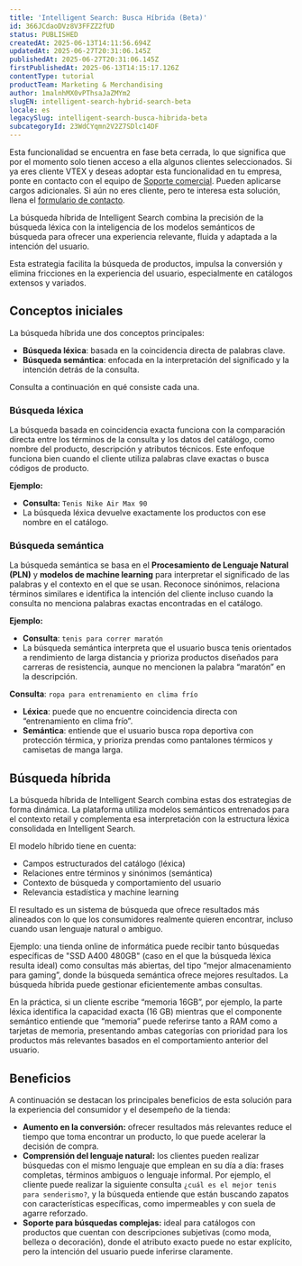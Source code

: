 ```yaml
---
title: 'Intelligent Search: Busca Híbrida (Beta)'
id: 366JCdaoDVz8V3FFZZ2fUD
status: PUBLISHED
createdAt: 2025-06-13T14:11:56.694Z
updatedAt: 2025-06-27T20:31:06.145Z
publishedAt: 2025-06-27T20:31:06.145Z
firstPublishedAt: 2025-06-13T14:15:17.126Z
contentType: tutorial
productTeam: Marketing & Merchandising
author: 1malnhMX0vPThsaJaZMYm2
slugEN: intelligent-search-hybrid-search-beta
locale: es
legacySlug: intelligent-search-busca-hibrida-beta
subcategoryId: 23WdCYqmn2V2Z7SDlc14DF
---
```


<div class="alert alert-info">
  <p>Esta funcionalidad se encuentra en fase beta cerrada, lo que significa que por
el momento solo tienen acceso a ella algunos clientes seleccionados. Si ya eres
cliente VTEX y deseas adoptar esta funcionalidad en tu empresa, ponte en
contacto con el equipo de <a
href="https://help.vtex.com/es/tracks/support-at-vtex--4AXsGdGHqExp9ZkiNq9eMy/3KQWGgkPOwbFTPfBxL7YwZ">Soporte
comercial</a>. Pueden aplicarse cargos adicionales. Si aún no eres cliente, pero
te interesa esta solución, llena el <a
href="https://vtex.com/es-mx/contacto/">formulario de contacto</a>.</p>
</div>

La búsqueda híbrida de Intelligent Search combina la precisión de la búsqueda léxica con la inteligencia de los modelos semánticos de búsqueda para ofrecer una experiencia relevante, fluida y adaptada a la intención del usuario.

Esta estrategia facilita la búsqueda de productos, impulsa la conversión y elimina fricciones en la experiencia del usuario, especialmente en catálogos extensos y variados.

## Conceptos iniciales

La búsqueda híbrida une dos conceptos principales:

* **Búsqueda léxica**: basada en la coincidencia directa de palabras clave.  
* **Búsqueda semántica**: enfocada en la interpretación del significado y la intención detrás de la consulta.

Consulta a continuación en qué consiste cada una.

### Búsqueda léxica

La búsqueda basada en coincidencia exacta funciona con la comparación directa entre los términos de la consulta y los datos del catálogo, como nombre del producto, descripción y atributos técnicos. Este enfoque funciona bien cuando el cliente utiliza palabras clave exactas o busca códigos de producto.

**Ejemplo:**

* **Consulta:** `Tenis Nike Air Max 90`  
* La búsqueda léxica devuelve exactamente los productos con ese nombre en el catálogo.

### Búsqueda semántica

La búsqueda semántica se basa en el **Procesamiento de Lenguaje Natural (PLN)** y **modelos de machine learning** para interpretar el significado de las palabras y el contexto en el que se usan. Reconoce sinónimos, relaciona términos similares e identifica la intención del cliente incluso cuando la consulta no menciona palabras exactas encontradas en el catálogo.

**Ejemplo:**

* **Consulta**: `tenis para correr maratón`  
* La búsqueda semántica interpreta que el usuario busca tenis orientados a rendimiento de larga distancia y prioriza productos diseñados para carreras de resistencia, aunque no mencionen la palabra “maratón” en la descripción.

**Consulta**: `ropa para entrenamiento en clima frío`

* **Léxica**: puede que no encuentre coincidencia directa con “entrenamiento en clima frío”.  
* **Semántica**: entiende que el usuario busca ropa deportiva con protección térmica, y prioriza prendas como pantalones térmicos y camisetas de manga larga.

## Búsqueda híbrida

La búsqueda híbrida de Intelligent Search combina estas dos estrategias de forma dinámica. La plataforma utiliza modelos semánticos entrenados para el contexto retail y complementa esa interpretación con la estructura léxica consolidada en Intelligent Search.

El modelo híbrido tiene en cuenta:

* Campos estructurados del catálogo (léxica)  
* Relaciones entre términos y sinónimos (semántica)  
* Contexto de búsqueda y comportamiento del usuario  
* Relevancia estadística y machine learning

El resultado es un sistema de búsqueda que ofrece resultados más alineados con lo que los consumidores realmente quieren encontrar, incluso cuando usan lenguaje natural o ambiguo.

Ejemplo: una tienda online de informática puede recibir tanto búsquedas específicas de "SSD A400 480GB" (caso en el que la búsqueda léxica resulta ideal) como consultas más abiertas, del tipo “mejor almacenamiento para gaming”, donde la búsqueda semántica ofrece mejores resultados. La búsqueda híbrida puede gestionar eficientemente ambas consultas.

En la práctica, si un cliente escribe “memoria 16GB”, por ejemplo, la parte léxica identifica la capacidad exacta (16 GB) mientras que el componente semántico entiende que “memoria” puede referirse tanto a RAM como a tarjetas de memoria, presentando ambas categorías con prioridad para los productos más relevantes basados en el comportamiento anterior del usuario.

## Beneficios

A continuación se destacan los principales beneficios de esta solución para la experiencia del consumidor y el desempeño de la tienda:

* **Aumento en la conversión:** ofrecer resultados más relevantes reduce el tiempo que toma encontrar un producto, lo que puede acelerar la decisión de compra.  
* **Comprensión del lenguaje natural:** los clientes pueden realizar búsquedas con el mismo lenguaje que emplean en su día a día: frases completas, términos ambiguos o lenguaje informal. Por ejemplo, el cliente puede realizar la siguiente consulta `¿cuál es el mejor tenis para senderismo?`, y la búsqueda entiende que están buscando zapatos con características específicas, como impermeables y con suela de agarre reforzado.  
* **Soporte para búsquedas complejas:** ideal para catálogos con productos que cuentan con descripciones subjetivas (como moda, belleza o decoración), donde el atributo exacto puede no estar explícito, pero la intención del usuario puede inferirse claramente.
